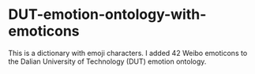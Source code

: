 # DUT-emotion-ontology-with-emoticons

This is a dictionary with emoji characters. I added 42 Weibo emoticons to the Dalian University of Technology (DUT) emotion ontology.
